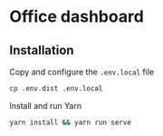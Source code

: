 # Office dashboard

## Installation
Copy and configure the `.env.local` file
```bash
cp .env.dist .env.local
```

Install and run Yarn
```bash
yarn install && yarn run serve
```

